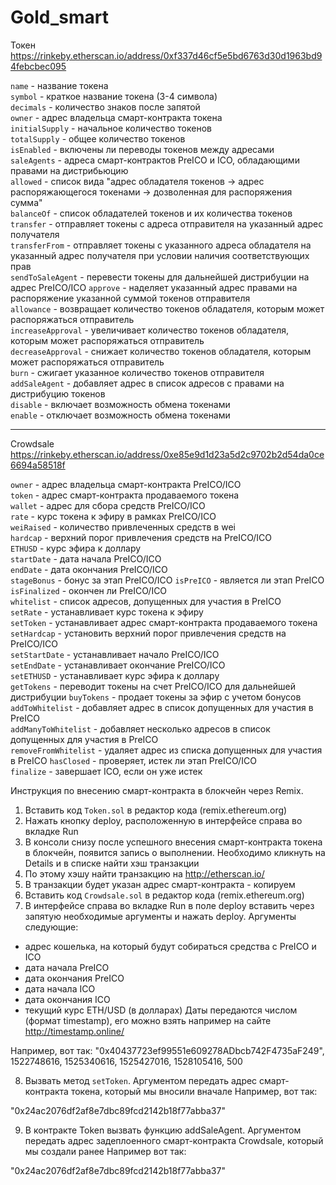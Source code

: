 # Gold_smart

Токен
https://rinkeby.etherscan.io/address/0xf337d46cf5e5bd6763d30d1963bd94febcbec095

`name` - название токена  
`symbol` - краткое название токена (3-4 символа)  
`decimals` - количество знаков после запятой  
`owner` - адрес владельца смарт-контракта токена  
`initialSupply` - начальное количество токенов  
`totalSupply` - общее количество токенов  
`isEnabled` - включены ли переводы токенов между адресами  
`saleAgents` - адреса смарт-контрактов PreICO и ICO, обладающими правами на дистрибьюцию  
`allowed` - список вида "адрес обладателя токенов -> адрес распоряжающегося токенами -> дозволенная для распоряжения сумма"  
`balanceOf` - список обладателей токенов и их количества токенов  
`transfer` - отправляет токены с адреса отправителя на указанный адрес получателя  
`transferFrom` - отправляет токены с указанного адреса обладателя на указанный адрес получателя при условии наличия соответствующих прав  
`sendToSaleAgent` - перевести токены для дальнейшей дистрибуции на адрес PreICO/ICO
`approve` - наделяет указанный адрес правами на распоряжение указанной суммой токенов отправителя  
`allowance` - возвращает количество токенов обладателя, которым может распоряжаться отправитель  
`increaseApproval` - увеличивает количество токенов обладателя, которым может распоряжаться отправитель  
`decreaseApproval` - снижает количество токенов обладателя, которым может распоряжаться отправитель  
`burn` - сжигает указанное количество токенов отправителя  
`addSaleAgent` - добавляет адрес в список адресов с правами на дистрибуцию токенов  
`disable` - включает возможность обмена токенами  
`enable` - отключает возможность обмена токенами  

---

Crowdsale 
https://rinkeby.etherscan.io/address/0xe85e9d1d23a5d2c9702b2d54da0ce6694a58518f

`owner` - адрес владельца смарт-контракта PreICO/ICO  
`token` - адрес смарт-контракта продаваемого токена  
`wallet` - адрес для сбора средств PreICO/ICO  
`rate` - курс токена к эфиру в рамках PreICO/ICO  
`weiRaised` - количество привлеченных средств в wei  
`hardcap` - верхний порог привлечения средств на PreICO/ICO  
`ETHUSD` -  курс эфира к доллару  
`startDate` - дата начала PreICO/ICO  
`endDate` - дата окончания PreICO/ICO   
`stageBonus` - бонус за этап PreICO/ICO
`isPreICO` - является ли этап PreICO
`isFinalized` - окончен ли PreICO/ICO  
`whitelist` - список адресов, допущенных для участия в PreICO  
`setRate` - устанавливает курс токена к эфиру  
`setToken` - устанавливает адрес смарт-контракта продаваемого токена  
`setHardcap` - установить верхний порог привлечения средств на PreICO/ICO  
`setStartDate` - устанавливает начало PreICO/ICO  
`setEndDate` - устанавливает окончание PreICO/ICO  
`setETHUSD` - устанавливает курс эфира к доллару  
`getTokens` - переводит токены на счет PreICO/ICO для дальнейшей дистрибуции
`buyTokens` - продает токены за эфир с учетом бонусов  
`addToWhitelist` - добавляет адрес в список допущенных для участия в PreICO  
`addManyToWhitelist` - добавляет несколько адресов в список допущенных для участия в PreICO  
`removeFromWhitelist` - удаляет адрес из списка допущенных для участия в PreICO
`hasClosed` - проверяет, истек ли этап PreICO/ICO  
`finalize` - завершает ICO, если он уже истек

Инструкция по внесению смарт-контракта в блокчейн через Remix.

1. Вставить код `Token.sol` в редактор кода (remix.ethereum.org)
2. Нажать кнопку deploy, расположенную в интерфейсе справа во вкладке Run
3. В консоли снизу после успешного внесения смарт-контракта токена в блокчейн, появится запись о выполнении. Необходимо кликнуть на Details и в списке найти хэш транзакции
4. По этому хэшу найти транзакцию на http://etherscan.io/
5. В транзакции будет указан адрес смарт-контракта - копируем
6. Вставить код `Crowdsale.sol` в редактор кода (remix.ethereum.org)
7. В интерфейсе справа во вкладке Run в поле deploy вставить через запятую необходимые аргументы и нажать deploy. Аргументы следующие:
- адрес кошелька, на который будут собираться средства с PreICO и ICO
- дата начала PreICO
- дата окончания PreICO
- дата начала ICO
- дата окончания ICO
- текущий курс ETH/USD (в долларах)
Даты передаются числом (формат timestamp), его можно взять например на сайте http://timestamp.online/

Например, вот так:
"0x40437723ef99551e609278ADbcb742F4735aF249", 1522748616, 1525340616, 1525427016, 1528105416, 500

8. Вызвать метод `setToken`. Аргументом передать адрес смарт-контракта токена, который мы вносили вначале
Например, вот так:

"0x24ac2076df2af8e7dbc89fcd2142b18f77abba37"

9. В контракте Token вызвать функцию addSaleAgent. Аргументом передать адрес задеплоенного смарт-контракта Crowdsale, который мы создали ранее
Например вот так:

"0x24ac2076df2af8e7dbc89fcd2142b18f77abba37"